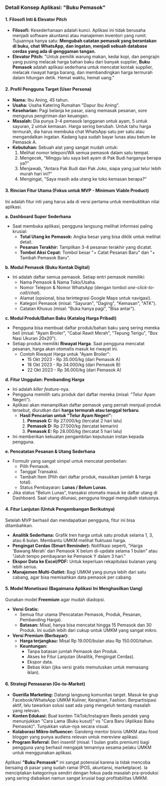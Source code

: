 ### **Detail Konsep Aplikasi: "Buku Pemasok"**

#### **1. Filosofi Inti & Elevator Pitch**

*   **Filosofi:** Kesederhanaan adalah kunci. Aplikasi ini tidak berusaha menjadi software akuntansi atau manajemen inventori yang rumit. Tujuannya hanya satu: **Mengubah catatan pemasok yang berantakan di buku, chat WhatsApp, dan ingatan, menjadi sebuah database cerdas yang ada di genggaman tangan.**
*   **Elevator Pitch:** "Untuk pemilik warung makan, kedai kopi, dan pengrajin yang pusing melacak harga bahan baku dari banyak supplier, **Buku Pemasok** adalah aplikasi sederhana untuk mencatat kontak supplier, melacak riwayat harga barang, dan membandingkan harga termurah dalam hitungan detik. Hemat waktu, hemat uang."

#### **2. Profil Pengguna Target (User Persona)**

*   **Nama:** Ibu Aning, 45 tahun.
*   **Usaha:** Usaha Katering Rumahan "Dapur Ibu Aning".
*   **Keseharian:** Pagi belanja ke pasar, siang memasak pesanan, sore mengurus pengiriman dan keuangan.
*   **Masalah:** Dia punya 3-4 pemasok langganan untuk ayam, 5 untuk sayuran, 2 untuk kemasan. Harga sering berubah. Untuk tahu harga termurah, dia harus membuka chat WhatsApp satu per satu atau mengandalkan ingatan. Kadang lupa sudah bayar lunas atau belum ke Pemasok A.
*   **Kebutuhan:** Sebuah alat yang sangat mudah untuk:
    1.  Melihat nomor telepon/WA semua pemasok dalam satu tempat.
    2.  Mengecek, "Minggu lalu saya beli ayam di Pak Budi harganya berapa ya?"
    3.  Menjawab, "Antara Pak Budi dan Pak Joko, siapa yang jual telur lebih murah hari ini?"
    4.  Mengingat, "Saya masih ada utang ke toko kemasan berapa?"

#### **3. Rincian Fitur Utama (Fokus untuk MVP - Minimum Viable Product)**

Ini adalah fitur inti yang harus ada di versi pertama untuk membuktikan nilai aplikasi.

**a. Dashboard Super Sederhana**
*   Saat membuka aplikasi, pengguna langsung melihat informasi paling krusial:
    *   **Total Utang ke Pemasok:** Angka besar yang bisa diklik untuk melihat detail.
    *   **Pesanan Terakhir:** Tampilkan 3-4 pesanan terakhir yang dicatat.
    *   **Tombol Aksi Cepat:** Tombol besar "+ Catat Pesanan Baru" dan "+ Tambah Pemasok Baru".

**b. Modul Pemasok (Buku Kontak Digital)**
*   Ini adalah daftar semua pemasok. Setiap entri pemasok memiliki:
    *   Nama Pemasok & Nama Toko/Usaha.
    *   Nomor Telepon & Nomor WhatsApp (dengan tombol *one-click-to-call/chat*).
    *   Alamat (opsional, bisa terintegrasi Google Maps untuk navigasi).
    *   Kategori Pemasok (misal: "Sayuran", "Daging", "Kemasan", "ATK").
    *   Catatan Khusus (misal: "Buka hanya pagi", "Bisa antar").

**c. Modul Produk/Bahan Baku (Katalog Harga Pribadi)**
*   Pengguna bisa membuat daftar produk/bahan baku yang sering mereka beli (misal: "Ayam Broiler", "Cabai Rawit Merah", "Tepung Terigu", "Box Nasi Ukuran 20x20").
*   Setiap produk memiliki **Riwayat Harga**. Saat pengguna mencatat pesanan, harga akan otomatis masuk ke riwayat ini.
    *   Contoh Riwayat Harga untuk "Ayam Broiler":
        *   15 Okt 2023 - Rp 35.000/kg (dari Pemasok A)
        *   18 Okt 2023 - Rp 34.000/kg (dari Pemasok B)
        *   22 Okt 2023 - Rp 36.000/kg (dari Pemasok A)

**d. Fitur Unggulan: Pembanding Harga**
*   Ini adalah *killer feature*-nya.
*   Pengguna memilih satu produk dari daftar mereka (misal: "Telur Ayam Negeri").
*   Aplikasi akan menampilkan daftar pemasok yang pernah menjual produk tersebut, diurutkan dari **harga termurah atau tanggal terbaru**.
    *   **Hasil Pencarian untuk "Telur Ayam Negeri":**
        1.  **Pemasok C:** Rp 27.000/kg (tercatat 2 hari lalu)
        2.  **Pemasok D:** Rp 27.500/kg (tercatat kemarin)
        3.  **Pemasok E:** Rp 28.000/kg (tercatat 5 hari lalu)
*   Ini memberikan kekuatan pengambilan keputusan instan kepada pengguna.

**e. Pencatatan Pesanan & Utang Sederhana**
*   Formulir yang sangat simpel untuk mencatat pembelian:
    *   Pilih Pemasok.
    *   Tanggal Transaksi.
    *   Tambah Item (Pilih dari daftar produk, masukkan jumlah & harga total).
    *   Status Pembayaran: **Lunas / Belum Lunas**.
*   Jika status "Belum Lunas", transaksi otomatis masuk ke daftar utang di Dashboard. Saat utang dilunasi, pengguna tinggal mengubah statusnya.

#### **4. Fitur Lanjutan (Untuk Pengembangan Berikutnya)**

Setelah MVP berhasil dan mendapatkan pengguna, fitur ini bisa ditambahkan.

*   **Analitik Sederhana:** Grafik tren harga untuk satu produk selama 1, 3, atau 6 bulan. Membantu UMKM melihat fluktuasi harga.
*   **Pengingat Cerdas (Smart Reminder):** Notifikasi seperti, "Harga 'Bawang Merah' dari Pemasok X belum di-update selama 1 bulan" atau "Jatuh tempo pembayaran ke Pemasok Y dalam 3 hari."
*   **Ekspor Data ke Excel/PDF:** Untuk keperluan rekapitulasi bulanan yang lebih serius.
*   **Manajemen Multi-Outlet:** Bagi UMKM yang punya lebih dari satu cabang, agar bisa memisahkan data pemasok per cabang.

#### **5. Model Monetisasi (Bagaimana Aplikasi Ini Menghasilkan Uang)**

Gunakan model **Freemium** agar mudah diadopsi.

*   **Versi Gratis:**
    *   Semua fitur utama (Pencatatan Pemasok, Produk, Pesanan, Pembanding Harga).
    *   **Batasan:** Misal, hanya bisa mencatat hingga 15 Pemasok dan 30 Produk. Ini sudah lebih dari cukup untuk UMKM yang sangat mikro.
*   **Versi Premium (Berbayar):**
    *   **Harga terjangkau:** Misal Rp 19.000/bulan atau Rp 150.000/tahun.
    *   **Keuntungan:**
        *   Tanpa batasan jumlah Pemasok dan Produk.
        *   Akses ke Fitur Lanjutan (Analitik, Pengingat Cerdas).
        *   Ekspor data.
        *   Bebas iklan (jika versi gratis memutuskan untuk memasang iklan).

#### **6. Strategi Pemasaran (Go-to-Market)**

*   **Guerilla Marketing:** Datangi langsung komunitas target. Masuk ke grup Facebook/WhatsApp UMKM Kuliner, Kerajinan, Fashion. Berpartisipasi aktif, lalu tawarkan solusi saat ada yang mengeluh tentang masalah yang relevan.
*   **Konten Edukasi:** Buat konten TikTok/Instagram Reels pendek yang menunjukkan "Cara Lama (Buku kusut)" vs "Cara Baru (Aplikasi Buku Pemasok)". Tunjukkan value-nya secara visual.
*   **Kolaborasi Mikro-Influencer:** Gandeng mentor bisnis UMKM atau food blogger yang punya audiens relevan untuk mereview aplikasi.
*   **Program Referral:** Beri insentif (misal: 1 bulan gratis premium) bagi pengguna yang berhasil mengajak temannya sesama pelaku UMKM untuk menggunakan aplikasi.

Aplikasi **"Buku Pemasok"** ini sangat potensial karena ia tidak mencoba bersaing di pasar yang sudah ramai (POS, akuntansi, marketplace). Ia menciptakan kategorinya sendiri dengan fokus pada masalah pra-produksi yang sering diabaikan namun sangat krusial bagi profitabilitas UMKM.
